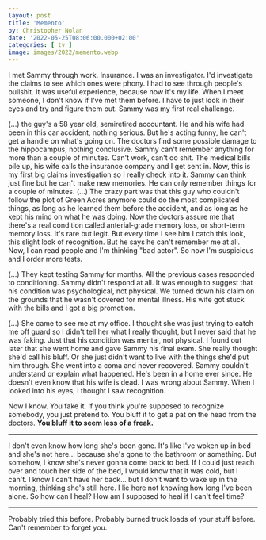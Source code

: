 ```yaml
---
layout: post
title: 'Memento'
by: Christopher Nolan
date: '2022-05-25T08:06:00.000+02:00'
categories: [ tv ]
image: images/2022/memento.webp
---
```


I met Sammy through work. Insurance. I was an investigator. I'd investigate the claims to see which ones were phony. I had to see through people's bullshit. It was useful experience, because now it's my life. When I meet someone, I don't know if I've met them before. I have to just look in their eyes and try and figure them out. Sammy was my first real challenge.

(...) the guy's a 58 year old, semiretired accountant. He and his wife had been in this car accident, nothing serious. But he's acting funny, he can't get a handle on what's going on. The doctors find some possible damage to the hippocampus, nothing conclusive. Sammy can't remember anything for more than a couple of minutes. Can't work, can't do shit. The medical bills pile up, his wife calls the insurance company and I get sent in. Now, this is my first big claims investigation so I really check into it. Sammy can think just fine but he can't make new memories. He can only remember things for a couple of minutes. (...) The crazy part was that this guy who couldn't follow the plot of Green Acres anymore could do the most complicated things, as long as he learned them before the accident, and as long as he kept his mind on what he was doing. Now the doctors assure me that there's a real condition called anterial-grade memory loss, or short-term memory loss. It's rare but legit. But every time I see him I catch this look, this slight look of recognition. But he says he can't remember me at all. Now, I can read people and I'm thinking "bad actor". So now I'm suspicious and I order more tests.

(...) They kept testing Sammy for months. All the previous cases responded to conditioning. Sammy didn't respond at all. It was enough to suggest that his condition was psychological, not physical. We turned down his claim on the grounds that he wasn't covered for mental illness. His wife got stuck with the bills and I got a big promotion.

(...) She came to see me at my office. I thought she was just trying to catch me off guard so I didn't tell her what I really thought, but I never said that he was faking. Just that his condition was mental, not physical. I found out later that she went home and gave Sammy his final exam. She really thought she'd call his bluff. Or she just didn't want to live with the things she'd put him through. She went into a coma and never recovered. Sammy couldn't understand or explain what happened. He's been in a home ever since. He doesn't even know that his wife is dead. I was wrong about Sammy. When I looked into his eyes, I thought I saw recognition.

Now I know. You fake it. If you think you're supposed to recognize somebody, you just pretend to. You bluff it to get a pat on the head from the doctors. <b>You bluff it to seem less of a freak.</b>

<hr>

I don't even know how long she's been gone. It's like I've woken up in bed and she's not here... because she's gone to the bathroom or something. But somehow, I know she's never gonna come back to bed. If I could just reach over and touch her side of the bed, I would know that it was cold, but I can't. I know I can't have her back... but I don't want to wake up in the morning, thinking she's still here. I lie here not knowing how long I've been alone. So how can I heal? How am I supposed to heal if I can't feel time?

<hr>

Probably tried this before. Probably burned truck loads of your stuff before. Can't remember to forget you.

